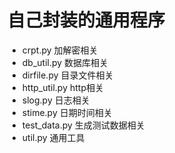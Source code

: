 # 自己封装的通用程序
* crpt.py 加解密相关
* db_util.py 数据库相关
* dirfile.py 目录文件相关
* http_util.py http相关
* slog.py 日志相关
* stime.py 日期时间相关
* test_data.py 生成测试数据相关
* util.py 通用工具
